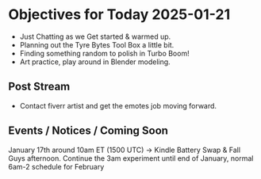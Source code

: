 # Objectives for Today 2025-01-21

- Just Chatting as we Get started & warmed up.
- Planning out the Tyre Bytes Tool Box a little bit.
- Finding something random to polish in Turbo Boom!
- Art practice, play around in Blender modeling.

## Post Stream

- Contact fiverr artist and get the emotes job moving forward.


## Events / Notices / Coming Soon

January 17th around 10am ET (1500 UTC) -> Kindle Battery Swap & Fall Guys afternoon.
Continue the 3am experiment until end of January, normal 6am-2 schedule for February



